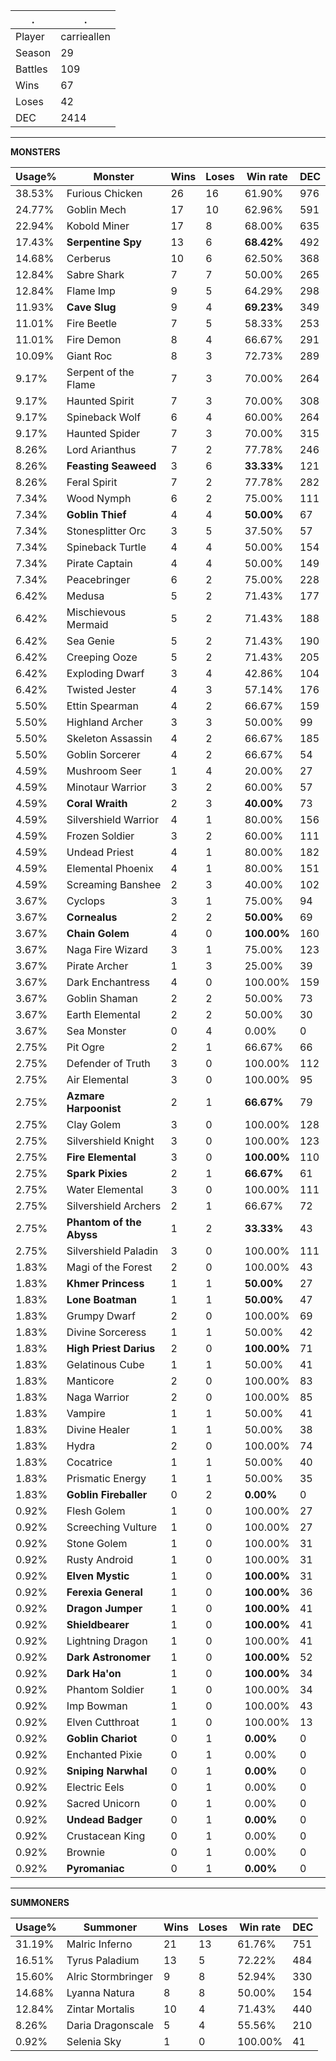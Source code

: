 .|.
|-|-
Player|carrieallen
Season|29
Battles|109
Wins|67
Loses|42
DEC|2414

---
**MONSTERS**

Usage%|Monster|Wins|Loses|Win rate|DEC|
-|-|-|-|-|-|
38.53%|Furious Chicken|26|16|61.90%|976|
24.77%|Goblin Mech|17|10|62.96%|591|
22.94%|Kobold Miner|17|8|68.00%|635|
17.43%|**Serpentine Spy**|13|6|**68.42%**|492|
14.68%|Cerberus|10|6|62.50%|368|
12.84%|Sabre Shark|7|7|50.00%|265|
12.84%|Flame Imp|9|5|64.29%|298|
11.93%|**Cave Slug**|9|4|**69.23%**|349|
11.01%|Fire Beetle|7|5|58.33%|253|
11.01%|Fire Demon|8|4|66.67%|291|
10.09%|Giant Roc|8|3|72.73%|289|
9.17%|Serpent of the Flame|7|3|70.00%|264|
9.17%|Haunted Spirit|7|3|70.00%|308|
9.17%|Spineback Wolf|6|4|60.00%|264|
9.17%|Haunted Spider|7|3|70.00%|315|
8.26%|Lord Arianthus|7|2|77.78%|246|
8.26%|**Feasting Seaweed**|3|6|**33.33%**|121|
8.26%|Feral Spirit|7|2|77.78%|282|
7.34%|Wood Nymph|6|2|75.00%|111|
7.34%|**Goblin Thief**|4|4|**50.00%**|67|
7.34%|Stonesplitter Orc|3|5|37.50%|57|
7.34%|Spineback Turtle|4|4|50.00%|154|
7.34%|Pirate Captain|4|4|50.00%|149|
7.34%|Peacebringer|6|2|75.00%|228|
6.42%|Medusa|5|2|71.43%|177|
6.42%|Mischievous Mermaid|5|2|71.43%|188|
6.42%|Sea Genie|5|2|71.43%|190|
6.42%|Creeping Ooze|5|2|71.43%|205|
6.42%|Exploding Dwarf|3|4|42.86%|104|
6.42%|Twisted Jester|4|3|57.14%|176|
5.50%|Ettin Spearman|4|2|66.67%|159|
5.50%|Highland Archer|3|3|50.00%|99|
5.50%|Skeleton Assassin|4|2|66.67%|185|
5.50%|Goblin Sorcerer|4|2|66.67%|54|
4.59%|Mushroom Seer|1|4|20.00%|27|
4.59%|Minotaur Warrior|3|2|60.00%|57|
4.59%|**Coral Wraith**|2|3|**40.00%**|73|
4.59%|Silvershield Warrior|4|1|80.00%|156|
4.59%|Frozen Soldier|3|2|60.00%|111|
4.59%|Undead Priest|4|1|80.00%|182|
4.59%|Elemental Phoenix|4|1|80.00%|151|
4.59%|Screaming Banshee|2|3|40.00%|102|
3.67%|Cyclops|3|1|75.00%|94|
3.67%|**Cornealus**|2|2|**50.00%**|69|
3.67%|**Chain Golem**|4|0|**100.00%**|160|
3.67%|Naga Fire Wizard|3|1|75.00%|123|
3.67%|Pirate Archer|1|3|25.00%|39|
3.67%|Dark Enchantress|4|0|100.00%|159|
3.67%|Goblin Shaman|2|2|50.00%|73|
3.67%|Earth Elemental|2|2|50.00%|30|
3.67%|Sea Monster|0|4|0.00%|0|
2.75%|Pit Ogre|2|1|66.67%|66|
2.75%|Defender of Truth|3|0|100.00%|112|
2.75%|Air Elemental|3|0|100.00%|95|
2.75%|**Azmare Harpoonist**|2|1|**66.67%**|79|
2.75%|Clay Golem|3|0|100.00%|128|
2.75%|Silvershield Knight|3|0|100.00%|123|
2.75%|**Fire Elemental**|3|0|**100.00%**|110|
2.75%|**Spark Pixies**|2|1|**66.67%**|61|
2.75%|Water Elemental|3|0|100.00%|111|
2.75%|Silvershield Archers|2|1|66.67%|72|
2.75%|**Phantom of the Abyss**|1|2|**33.33%**|43|
2.75%|Silvershield Paladin|3|0|100.00%|111|
1.83%|Magi of the Forest|2|0|100.00%|43|
1.83%|**Khmer Princess**|1|1|**50.00%**|27|
1.83%|**Lone Boatman**|1|1|**50.00%**|47|
1.83%|Grumpy Dwarf|2|0|100.00%|69|
1.83%|Divine Sorceress|1|1|50.00%|42|
1.83%|**High Priest Darius**|2|0|**100.00%**|71|
1.83%|Gelatinous Cube|1|1|50.00%|41|
1.83%|Manticore|2|0|100.00%|83|
1.83%|Naga Warrior|2|0|100.00%|85|
1.83%|Vampire|1|1|50.00%|41|
1.83%|Divine Healer|1|1|50.00%|38|
1.83%|Hydra|2|0|100.00%|74|
1.83%|Cocatrice|1|1|50.00%|40|
1.83%|Prismatic Energy|1|1|50.00%|35|
1.83%|**Goblin Fireballer**|0|2|**0.00%**|0|
0.92%|Flesh Golem|1|0|100.00%|27|
0.92%|Screeching Vulture|1|0|100.00%|27|
0.92%|Stone Golem|1|0|100.00%|31|
0.92%|Rusty Android|1|0|100.00%|31|
0.92%|**Elven Mystic**|1|0|**100.00%**|31|
0.92%|**Ferexia General**|1|0|**100.00%**|36|
0.92%|**Dragon Jumper**|1|0|**100.00%**|41|
0.92%|**Shieldbearer**|1|0|**100.00%**|41|
0.92%|Lightning Dragon|1|0|100.00%|41|
0.92%|**Dark Astronomer**|1|0|**100.00%**|52|
0.92%|**Dark Ha'on**|1|0|**100.00%**|34|
0.92%|Phantom Soldier|1|0|100.00%|34|
0.92%|Imp Bowman|1|0|100.00%|43|
0.92%|Elven Cutthroat|1|0|100.00%|13|
0.92%|**Goblin Chariot**|0|1|**0.00%**|0|
0.92%|Enchanted Pixie|0|1|0.00%|0|
0.92%|**Sniping Narwhal**|0|1|**0.00%**|0|
0.92%|Electric Eels|0|1|0.00%|0|
0.92%|Sacred Unicorn|0|1|0.00%|0|
0.92%|**Undead Badger**|0|1|**0.00%**|0|
0.92%|Crustacean King|0|1|0.00%|0|
0.92%|Brownie|0|1|0.00%|0|
0.92%|**Pyromaniac**|0|1|**0.00%**|0|

---
**SUMMONERS**

Usage%|Summoner|Wins|Loses|Win rate|DEC|
-|-|-|-|-|-|
31.19%|Malric Inferno|21|13|61.76%|751|
16.51%|Tyrus Paladium|13|5|72.22%|484|
15.60%|Alric Stormbringer|9|8|52.94%|330|
14.68%|Lyanna Natura|8|8|50.00%|154|
12.84%|Zintar Mortalis|10|4|71.43%|440|
8.26%|Daria Dragonscale|5|4|55.56%|210|
0.92%|Selenia Sky|1|0|100.00%|41|
